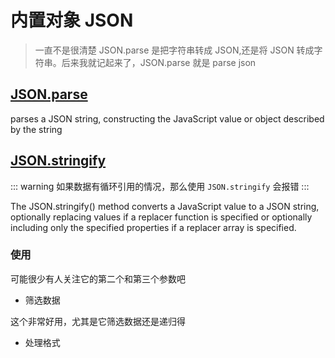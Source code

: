 # 内置对象 JSON

> 一直不是很清楚 JSON.parse 是把字符串转成 JSON,还是将 JSON 转成字符串。后来我就记起来了，JSON.parse 就是 parse json

## [JSON.parse](https://developer.mozilla.org/en-US/docs/Web/JavaScript/Reference/Global_Objects/JSON/parse)

parses a JSON string, constructing the JavaScript value or object described by the string

## [JSON.stringify](https://developer.mozilla.org/en/docs/Web/JavaScript/Reference/Global_Objects/JSON/stringify)

::: warning
如果数据有循环引用的情况，那么使用 `JSON.stringify` 会报错
:::

The JSON.stringify() method converts a JavaScript value to a JSON string, optionally replacing values if a replacer function is specified or optionally including only the specified properties if a replacer array is specified.

### 使用

可能很少有人关注它的第二个和第三个参数吧

- 筛选数据

这个非常好用，尤其是它筛选数据还是递归得

- 处理格式
